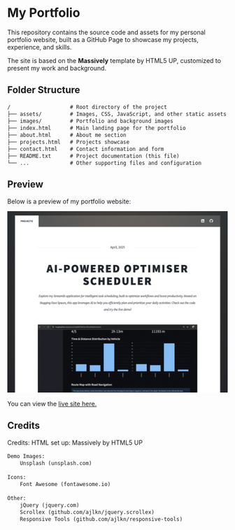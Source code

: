 # My Portfolio

This repository contains the source code and assets for my personal portfolio website, built as a GitHub Page to showcase my projects, experience, and skills.

The site is based on the **Massively** template by HTML5 UP, customized to present my work and background.

## Folder Structure

```
/                   # Root directory of the project
├── assets/         # Images, CSS, JavaScript, and other static assets
├── images/         # Portfolio and background images
├── index.html      # Main landing page for the portfolio
├── about.html      # About me section
├── projects.html   # Projects showcase
├── contact.html    # Contact information and form
├── README.txt      # Project documentation (this file)
└── ...             # Other supporting files and configuration
```

## Preview

Below is a preview of my portfolio website:

![Portfolio Preview](images/preview.png)

You can view the [live site here.](https://jhwong19.github.io/jinghui-portfolio/)

## Credits

Credits:
    HTML set up:
        Massively by HTML5 UP

    Demo Images:
        Unsplash (unsplash.com)

    Icons:
        Font Awesome (fontawesome.io)

    Other:
        jQuery (jquery.com)
        Scrollex (github.com/ajlkn/jquery.scrollex)
        Responsive Tools (github.com/ajlkn/responsive-tools)